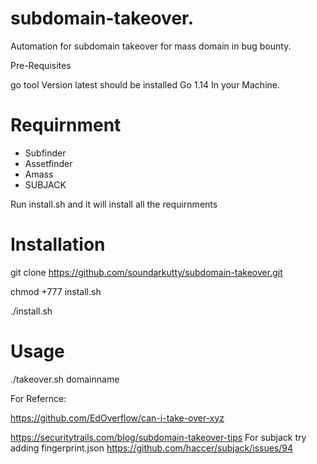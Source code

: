 # subdomain-takeover.
Automation for subdomain takeover for mass domain in  bug bounty.

Pre-Requisites

 go tool Version latest should be installed  Go 1.14 In your Machine.
 
# Requirnment
   * Subfinder
   * Assetfinder
   * Amass
   * SUBJACK

Run install.sh and it will install all the requirnments

# Installation
git clone https://github.com/soundarkutty/subdomain-takeover.git

chmod +777 install.sh

./install.sh

# Usage

./takeover.sh domainname

For Refernce:

https://github.com/EdOverflow/can-i-take-over-xyz

https://securitytrails.com/blog/subdomain-takeover-tips
 For subjack try adding fingerprint.json  https://github.com/haccer/subjack/issues/94
